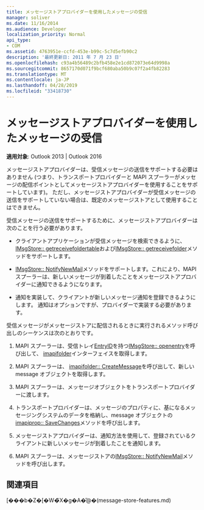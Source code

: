 ```yaml
---
title: メッセージストアプロバイダーを使用したメッセージの受信
manager: soliver
ms.date: 11/16/2014
ms.audience: Developer
localization_priority: Normal
api_type:
- COM
ms.assetid: 4763951e-ccfd-453e-b99c-5c7d5efb90c2
description: '最終更新日: 2011 年 7 月 23 日'
ms.openlocfilehash: c93a4b56489c2bfb458e2e1cd872073e64d9998a
ms.sourcegitcommit: 8657170d071f9bcf680aba50b9c07f2a4fb82283
ms.translationtype: MT
ms.contentlocale: ja-JP
ms.lasthandoff: 04/28/2019
ms.locfileid: "33418730"
---
```

# <a name="receiving-messages-by-using-message-store-providers"></a>メッセージストアプロバイダーを使用したメッセージの受信

  
  
**適用対象**: Outlook 2013 | Outlook 2016 
  
メッセージストアプロバイダーは、受信メッセージの送信をサポートする必要はありません (つまり、トランスポートプロバイダーと MAPI スプーラーがメッセージの配信ポイントとしてメッセージストアプロバイダーを使用することをサポートしています)。 ただし、メッセージストアプロバイダーが受信メッセージの送信をサポートしていない場合は、既定のメッセージストアとして使用することはできません。
  
受信メッセージの送信をサポートするために、メッセージストアプロバイダーは次のことを行う必要があります。
  
- クライアントアプリケーションが受信メッセージを検索できるように、 [IMsgStore:: getreceivefoldertable](imsgstore-getreceivefoldertable.md)および[IMsgStore:: getreceivefolder](imsgstore-getreceivefolder.md)メソッドをサポートします。 
    
- [IMsgStore:: NotifyNewMail](imsgstore-notifynewmail.md)メソッドをサポートします。これにより、MAPI スプーラーは、新しいメッセージが到着したことをメッセージストアプロバイダーに通知できるようになります。 
    
- 通知を実装して、クライアントが新しいメッセージ通知を登録できるようにします。 通知はオプションですが、プロバイダーで実装する必要があります。
    
受信メッセージがメッセージストアに配信されるときに実行されるメソッド呼び出しのシーケンスは次のとおりです。
  
1. MAPI スプーラーは、受信トレイ[EntryID](entryid.md)を持つ[IMsgStore:: openentry](imsgstore-openentry.md)を呼び出して、 [imapifolder](imapifolderimapicontainer.md)インターフェイスを取得します。 
    
2. MAPI スプーラーは、 [imapifolder:: CreateMessage](imapifolder-createmessage.md)を呼び出して、新しい message オブジェクトを取得します。 
    
3. MAPI スプーラーは、メッセージオブジェクトをトランスポートプロバイダーに渡します。
    
4. トランスポートプロバイダーは、メッセージのプロパティに、基になるメッセージングシステムのデータを格納し、message オブジェクトの[imapiprop:: SaveChanges](imapiprop-savechanges.md)メソッドを呼び出します。 
    
5. メッセージストアプロバイダーは、通知方法を使用して、登録されているクライアントに新しいメッセージが到着したことを通知します。
    
6. MAPI スプーラーは、メッセージストアの[IMsgStore:: NotifyNewMail](imsgstore-notifynewmail.md)メソッドを呼び出します。 
    
## <a name="see-also"></a>関連項目



[���b�Z�[�W�̃X�g�A�̋@�[](message-store-features.md)(message-store-features.md)

